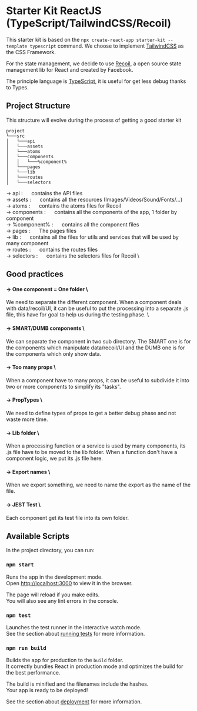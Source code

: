 # Starter Kit ReactJS (TypeScript/TailwindCSS/Recoil)

This starter kit is based on the `npx create-react-app starter-kit --template typescript` command.
We choose to implement [TailwindCSS](https://v2.tailwindcss.com/docs) as the CSS Framework.

For the state management, we decide to use [Recoil](https://recoiljs.org/fr/), a open source state management lib for React and created by Facebook.

The principle language is [TypeScript](https://www.typescriptlang.org/), it is useful for get less debug thanks to Types.

## Project Structure

This structure will evolve during the process of getting a good starter kit

```
project
└───src
│   └───api
│   └───assets
│   └───atoms
│   └───components
│   │   └───%component%
│   └───pages
│   └───lib
│   └───routes
│   └───selectors
```

&#8594; api : &nbsp;&nbsp;&nbsp;&nbsp; contains the API files \
&#8594; assets : &nbsp;&nbsp;&nbsp;&nbsp; contains all the resources (Images/Videos/Sound/Fonts/...) \
&#8594; atoms : &nbsp;&nbsp;&nbsp;&nbsp; contains the atoms files for Recoil \
&#8594; components : &nbsp;&nbsp;&nbsp;&nbsp; contains all the components of the app, 1 folder by component \
&#8594; %component% : &nbsp;&nbsp;&nbsp;&nbsp; contains all the component files  \
&#8594; pages : &nbsp;&nbsp;&nbsp;&nbsp; The pages files \
&#8594; lib : &nbsp;&nbsp;&nbsp;&nbsp; contains all the files for utils and services that will be used by many component \
&#8594; routes : &nbsp;&nbsp;&nbsp;&nbsp; contains the routes files \
&#8594; selectors : &nbsp;&nbsp;&nbsp;&nbsp; contains the selectors files for Recoil \


## Good practices

#### &#8594; One component = One folder \
We need to separate the different component. When a component deals with data/recoil/UI, it can be useful to put the processing into a separate .js file, this have for goal to help us during the testing phase. \

#### &#8594; SMART/DUMB components \
We can separate the component in two sub directory. The SMART one is for the components which manipulate data/recoil/UI and the DUMB one is for the components which only show data.

#### &#8594; Too many props \
When a component have to many props, it can be useful to subdivide it into two or more components to simplify its "tasks".

#### &#8594; PropTypes \
We need to define types of props to get a better debug phase and not waste more time.

#### &#8594; Lib folder \
When a processing function or a service is used by many components, its .js file have to be moved to the lib folder.
When a function don't have a component logic, we put its .js file here.

#### &#8594; Export names \
When we export something, we need to name the export as the name of the file. 

#### &#8594; JEST Test \
Each component get its test file into its own folder.


## Available Scripts

In the project directory, you can run:

### `npm start`

Runs the app in the development mode.\
Open [http://localhost:3000](http://localhost:3000) to view it in the browser.

The page will reload if you make edits.\
You will also see any lint errors in the console.

### `npm test`

Launches the test runner in the interactive watch mode.\
See the section about [running tests](https://facebook.github.io/create-react-app/docs/running-tests) for more information.

### `npm run build`

Builds the app for production to the `build` folder.\
It correctly bundles React in production mode and optimizes the build for the best performance.

The build is minified and the filenames include the hashes.\
Your app is ready to be deployed!

See the section about [deployment](https://facebook.github.io/create-react-app/docs/deployment) for more information.
